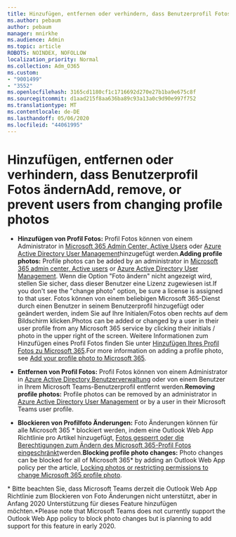 ```yaml
---
title: Hinzufügen, entfernen oder verhindern, dass Benutzerprofil Fotos ändern
ms.author: pebaum
author: pebaum
manager: mnirkhe
ms.audience: Admin
ms.topic: article
ROBOTS: NOINDEX, NOFOLLOW
localization_priority: Normal
ms.collection: Adm_O365
ms.custom:
- "9001499"
- "3552"
ms.openlocfilehash: 3165cd1180cf1c1716692d270e27b1ba9e675c8f
ms.sourcegitcommit: d1aad215f8aa636ba89c93a13a0c9d90e997f752
ms.translationtype: MT
ms.contentlocale: de-DE
ms.lasthandoff: 05/06/2020
ms.locfileid: "44061995"
---
```

# <a name="add-remove-or-prevent-users-from-changing-profile-photos"></a><span data-ttu-id="46b2c-102">Hinzufügen, entfernen oder verhindern, dass Benutzerprofil Fotos ändern</span><span class="sxs-lookup"><span data-stu-id="46b2c-102">Add, remove, or prevent users from changing profile photos</span></span>

- <span data-ttu-id="46b2c-103">**Hinzufügen von Profil Fotos:** Profil Fotos können von einem Administrator in [Microsoft 365 Admin Center, Active Users](https://admin.microsoft.com/Adminportal/Home?source=applauncher#/users) oder [Azure Active Directory User Management](https://portal.azure.com/#blade/Microsoft_AAD_IAM/UsersManagementMenuBlade/AllUsers)hinzugefügt werden.</span><span class="sxs-lookup"><span data-stu-id="46b2c-103">**Adding profile photos:** Profile photos can be added by an administrator in [Microsoft 365 admin center, Active users](https://admin.microsoft.com/Adminportal/Home?source=applauncher#/users) or  [Azure Active Directory User Management](https://portal.azure.com/#blade/Microsoft_AAD_IAM/UsersManagementMenuBlade/AllUsers).</span></span>  <span data-ttu-id="46b2c-104">Wenn die Option "Foto ändern" nicht angezeigt wird, stellen Sie sicher, dass dieser Benutzer eine Lizenz zugewiesen ist.</span><span class="sxs-lookup"><span data-stu-id="46b2c-104">If you don't see the "change photo" option, be sure a license is assigned to that user.</span></span> <span data-ttu-id="46b2c-105">Fotos können von einem beliebigen Microsoft 365-Dienst durch einen Benutzer in seinem Benutzerprofil hinzugefügt oder geändert werden, indem Sie auf Ihre Initialen/Fotos oben rechts auf dem Bildschirm klicken.</span><span class="sxs-lookup"><span data-stu-id="46b2c-105">Photos can be added or changed by a user in their user profile from any Microsoft 365 service by clicking their initials / photo in the upper right of the screen.</span></span> <span data-ttu-id="46b2c-106">Weitere Informationen zum Hinzufügen eines Profil Fotos finden Sie unter [Hinzufügen Ihres Profil Fotos zu Microsoft 365](https://support.office.com/article/add-your-profile-photo-to-office-365-2eaf93fd-b3f1-43b9-9cdc-bdcd548435b7).</span><span class="sxs-lookup"><span data-stu-id="46b2c-106">For more information on adding a profile photo, see [Add your profile photo to Microsoft 365](https://support.office.com/article/add-your-profile-photo-to-office-365-2eaf93fd-b3f1-43b9-9cdc-bdcd548435b7).</span></span>

- <span data-ttu-id="46b2c-107">**Entfernen von Profil Fotos:** Profil Fotos können von einem Administrator in [Azure Active Directory Benutzerverwaltung](https://portal.azure.com/#blade/Microsoft_AAD_IAM/UsersManagementMenuBlade/AllUsers) oder von einem Benutzer in Ihrem Microsoft Teams-Benutzerprofil entfernt werden.</span><span class="sxs-lookup"><span data-stu-id="46b2c-107">**Removing profile photos:** Profile photos can be removed by an administrator in [Azure Active Directory User Management](https://portal.azure.com/#blade/Microsoft_AAD_IAM/UsersManagementMenuBlade/AllUsers) or by a user in their Microsoft Teams user profile.</span></span>

- <span data-ttu-id="46b2c-108">**Blockieren von Profilfoto Änderungen:** Foto Änderungen können für alle Microsoft 365 \* blockiert werden, indem eine Outlook Web App Richtlinie pro Artikel hinzugefügt, [Fotos gesperrt oder die Berechtigungen zum Ändern des Microsoft 365-Profil Fotos eingeschränkt](https://answers.microsoft.com/msoffice/forum/msoffice_o365admin-mso_manage/locking-photos-or-restricting-permissions-to/1d19ae4f-de5d-4c3d-a0ad-4b8b8ac32e3d)werden.</span><span class="sxs-lookup"><span data-stu-id="46b2c-108">**Blocking profile photo changes:** Photo changes can be blocked for all of Microsoft 365\* by adding an Outlook Web App policy per the article, [Locking photos or restricting permissions to change Microsoft 365 profile photo](https://answers.microsoft.com/msoffice/forum/msoffice_o365admin-mso_manage/locking-photos-or-restricting-permissions-to/1d19ae4f-de5d-4c3d-a0ad-4b8b8ac32e3d).</span></span>

<span data-ttu-id="46b2c-109">\* Bitte beachten Sie, dass Microsoft Teams derzeit die Outlook Web App Richtlinie zum Blockieren von Foto Änderungen nicht unterstützt, aber in Anfang 2020 Unterstützung für dieses Feature hinzufügen möchten.</span><span class="sxs-lookup"><span data-stu-id="46b2c-109">\*Please note that Microsoft Teams does not currently support the Outlook Web App policy to block photo changes but is planning to add support for this feature in early 2020.</span></span>
